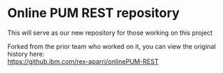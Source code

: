 # Online PUM REST repository

This will serve as our new repository for those working on this project

Forked from the prior team who worked on it, you can view the original history here: </br>
https://github.ibm.com/rex-aparri/onlinePUM-REST

